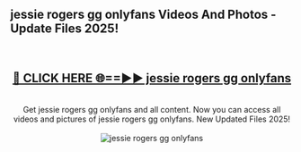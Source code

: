 <h2>jessie rogers gg onlyfans Videos And Photos - Update Files 2025!</h2>
<br>
<div align="center">
<h2><a href="https://linkcuts.com/hfmhzwbr" rel="nofollow">🔴 CLICK HERE 🌐==►► jessie rogers gg onlyfans</a></h2>
<br>
Get jessie rogers gg onlyfans and all content. Now you can access all videos and pictures of jessie rogers gg onlyfans. New Updated Files 2025!
<br>
<br>
<a href="https://linkcuts.com/hfmhzwbr" rel="nofollow" data-target="animated-image.originalLink"><img src="https://i.ibb.co.com/WyWwxjT/player-gif2.gif" alt="jessie rogers gg onlyfans" style="max-width: 100%; display: inline-block;" data-target="animated-image.originalImage"></a>
</div>
<br>